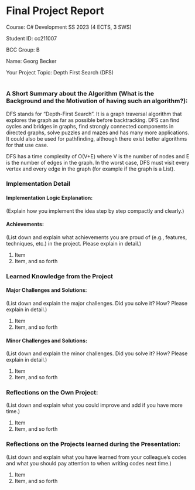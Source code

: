 # Final Project Report
Course: C# Development SS 2023 (4 ECTS, 3 SWS)

Student ID: cc211007

BCC Group: B

Name: Georg Becker

Your Project Topic: Depth First Search (DFS)

#

### A Short Summary about the Algorithm (What is the Background and the Motivation of having such an algorithm?):

DFS stands for “Depth-First Search”. It is a graph traversal algorithm that explores the graph as far as possible before backtracking. DFS can find cycles and bridges in graphs, find strongly connected components in directed graphs, solve puzzles and mazes and has many more applications. It could also be used for pathfinding, although there exist better algorithms for that use case.

DFS has a time complexity of O(V+E) where V is the number of nodes and E is the number of edges in the graph. In the worst case, DFS must visit every vertex and every edge in the graph (for example if the graph is a List).

### Implementation Detail

#### Implementation Logic Explanation:
(Explain how you implement the idea step by step compactly and clearly.)

#### Achievements:
(List down and explain what achievements you are proud of (e.g., features, techniques, etc.) in the project. Please explain in detail.)
1. Item
2. Item, and so forth

### Learned Knowledge from the Project

#### Major Challenges and Solutions:
(List down and explain the major challenges. Did you solve it? How? Please explain in detail.)
1. Item
2. Item, and so forth

#### Minor Challenges and Solutions:
(List down and explain the minor challenges. Did you solve it? How? Please explain in detail.)
1. Item
2. Item, and so forth

### Reflections on the Own Project:
(List down and explain what you could improve and add if you have more time.)
1. Item
2. Item, and so forth

### Reflections on the Projects learned during the Presentation:
(List down and explain what you have learned from your colleague’s codes and what you should pay attention to when writing codes next time.)
1. Item
2. Item, and so forth